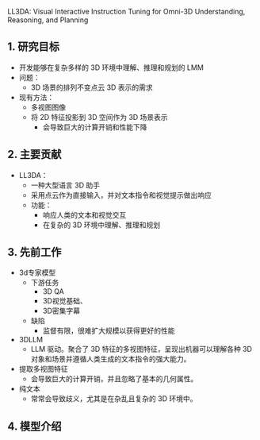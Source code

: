 LL3DA: Visual Interactive Instruction Tuning for  Omni-3D Understanding, Reasoning, and Planning
## 1. 研究目标

- 开发能够在复杂多样的 3D 环境中理解、推理和规划的 LMM
- 问题：
	- 3D 场景的排列不变点云 3D 表示的需求
- 现有方法：
	- 多视图图像
	- 将 2D 特征投影到 3D 空间作为 3D 场景表示
		- 会导致巨大的计算开销和性能下降

## 2. 主要贡献

- LL3DA：
	- 一种大型语言 3D 助手
	- 采用点云作为直接输入，并对文本指令和视觉提示做出响应
	- 功能：
		- 响应人类的文本和视觉交互
		- 在复杂的 3D 环境中理解、推理和规划

## 3. 先前工作

- 3d专家模型
	- 下游任务
		- 3D QA
		- 3D视觉基础、
		- 3D密集字幕
	- 缺陷
		- 监督有限，很难扩大规模以获得更好的性能
- 3DLLM
	- LLM 驱动。聚合了 3D 特征的多视图特征，呈现出机器可以理解各种 3D 对象和场景并遵循人类生成的文本指令的强大能力。
- 提取多视图特征
	- 会导致巨大的计算开销，并且忽略了基本的几何属性。
- 纯文本
	- 常常会导致歧义，尤其是在杂乱且复杂的 3D 环境中。

## 4. 模型介绍

